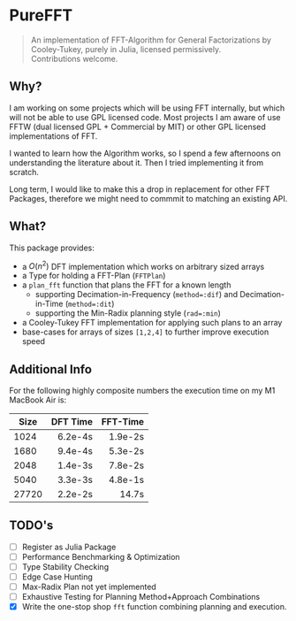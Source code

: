 # PureFFT
> An implementation of FFT-Algorithm for General Factorizations by Cooley-Tukey, purely in Julia, licensed permissively. </br>
> Contributions welcome.

## Why?
I am working on some projects which will be using FFT internally, but which will not be able to use GPL licensed code.
Most projects I am aware of use FFTW (dual licensed GPL + Commercial by MIT) or other GPL licensed implementations of FFT.

I wanted to learn how the Algorithm works, so I spend a few afternoons on understanding the literature about it.
Then I tried implementing it from scratch.

Long term, I would like to make this a drop in replacement for other FFT Packages, therefore we might need to commmit to matching an existing API.

## What?
This package provides:
- a $O(n^2)$ DFT implementation which works on arbitrary sized arrays
- a Type for holding a FFT-Plan (`FFTPlan`)
- a `plan_fft` function that plans the FFT for a known length
  - supporting Decimation-in-Frequency (`method=:dif`) and Decimation-in-Time (`method=:dit`)
  - supporting the Min-Radix planning style (`rad=:min`)
- a Cooley-Tukey FFT implementation for applying such plans to an array
- base-cases for arrays of sizes `[1,2,4]` to further improve execution speed

## Additional Info
For the following highly composite numbers the execution time on my M1 MacBook Air is:

| Size  | DFT Time | FFT-Time |
|-------|---------:|---------:|
| 1024  | 6.2e-4s  | 1.9e-2s  |
| 1680  | 9.4e-4s  | 5.3e-2s  |
| 2048  | 1.4e-3s  | 7.8e-2s  |
| 5040  | 3.3e-3s  | 4.8e-1s  |
| 27720 | 2.2e-2s  | 14.7s    |

## TODO's
- [ ] Register as Julia Package
- [ ] Performance Benchmarking & Optimization
- [ ] Type Stability Checking
- [ ] Edge Case Hunting
- [ ] Max-Radix Plan not yet implemented
- [ ] Exhaustive Testing for Planning Method+Approach Combinations
- [x] Write the one-stop shop `fft` function combining planning and execution.

